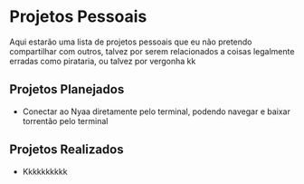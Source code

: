 # Projetos Pessoais
Aqui estarão uma lista de projetos pessoais que eu não pretendo compartilhar com outros, talvez por serem relacionados a coisas legalmente erradas como pirataria, ou talvez por vergonha kk

## Projetos Planejados 
- Conectar ao Nyaa diretamente pelo terminal, podendo navegar e baixar torrentão pelo terminal

## Projetos Realizados
- Kkkkkkkkkk
